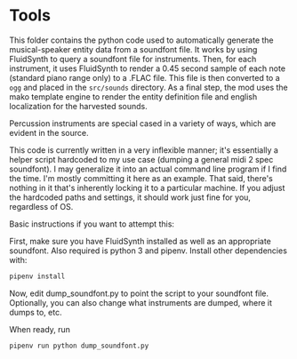 # Tools

This folder contains the python code used to automatically generate the musical-speaker entity data from a soundfont file. It works by using FluidSynth to query a soundfont file for instruments. Then, for each instrument, it uses FluidSynth to render a 0.45 second sample of each note (standard piano range only) to a .FLAC file. This file is then converted to a `ogg` and placed in the `src/sounds` directory. As a final step, the mod uses the mako template engine to render the entity definition file and english localization for the harvested sounds.

Percussion instruments are special cased in a variety of ways, which are evident in the source.

This code is currently written in a very inflexible manner; it's essentially a helper script hardcoded to my use case (dumping a general midi 2 spec soundfont). I may generalize it into an actual command line program if I find the time. I'm mostly committing it here as an example. That said, there's nothing in it that's inherently locking it to a particular machine. If you adjust the hardcoded paths and settings, it should work just fine for you, regardless of OS.

Basic instructions if you want to attempt this:

First, make sure you have FluidSynth installed as well as an appropriate soundfont. Also required is python 3 and pipenv. Install other dependencies with:

```sh
pipenv install
```

Now, edit dump_soundfont.py to point the script to your soundfont file. Optionally, you can also change what instruments are dumped, where it dumps to, etc.

When ready, run

```sh
pipenv run python dump_soundfont.py
```
